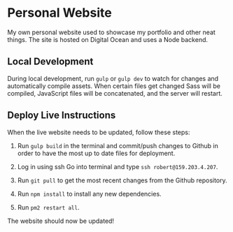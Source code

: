 # Personal Website
My own personal website used to showcase my portfolio and other neat things. The site is hosted on Digital Ocean and uses a Node backend.

## Local Development
During local development, run `gulp` or `gulp dev` to watch for changes and automatically compile assets. When certain files get changed Sass will be compiled, JavaScript files will be concatenated, and the server will restart.

## Deploy Live Instructions
When the live website needs to be updated, follow these steps:

1) Run `gulp build` in the terminal and commit/push changes to Github in order to have the most up to date files for deployment.

2) Log in using ssh
Go into terminal and type `ssh robert@159.203.4.207`.

3) Run `git pull` to get the most recent changes from the Github repository.

4) Run `npm install` to install any new dependencies.

5) Run `pm2 restart all`.

The website should now be updated!
